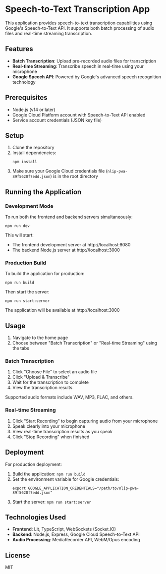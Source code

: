 # Speech-to-Text Transcription App

This application provides speech-to-text transcription capabilities using Google's Speech-to-Text API. It supports both batch processing of audio files and real-time streaming transcription.

## Features

- **Batch Transcription**: Upload pre-recorded audio files for transcription
- **Real-time Streaming**: Transcribe speech in real-time using your microphone
- **Google Speech API**: Powered by Google's advanced speech recognition technology

## Prerequisites

- Node.js (v14 or later)
- Google Cloud Platform account with Speech-to-Text API enabled
- Service account credentials (JSON key file)

## Setup

1. Clone the repository
2. Install dependencies:
   ```
   npm install
   ```
3. Make sure your Google Cloud credentials file (`nlip-pwa-89f5620f7edd.json`) is in the root directory

## Running the Application

### Development Mode

To run both the frontend and backend servers simultaneously:

```
npm run dev
```

This will start:

- The frontend development server at http://localhost:8080
- The backend Node.js server at http://localhost:3000

### Production Build

To build the application for production:

```
npm run build
```

Then start the server:

```
npm run start:server
```

The application will be available at http://localhost:3000

## Usage

1. Navigate to the home page
2. Choose between "Batch Transcription" or "Real-time Streaming" using the tabs

### Batch Transcription

1. Click "Choose File" to select an audio file
2. Click "Upload & Transcribe"
3. Wait for the transcription to complete
4. View the transcription results

Supported audio formats include WAV, MP3, FLAC, and others.

### Real-time Streaming

1. Click "Start Recording" to begin capturing audio from your microphone
2. Speak clearly into your microphone
3. View real-time transcription results as you speak
4. Click "Stop Recording" when finished

## Deployment

For production deployment:

1. Build the application: `npm run build`
2. Set the environment variable for Google credentials:
   ```
   export GOOGLE_APPLICATION_CREDENTIALS="/path/to/nlip-pwa-89f5620f7edd.json"
   ```
3. Start the server: `npm run start:server`

## Technologies Used

- **Frontend**: Lit, TypeScript, WebSockets (Socket.IO)
- **Backend**: Node.js, Express, Google Cloud Speech-to-Text API
- **Audio Processing**: MediaRecorder API, WebM/Opus encoding

## License

MIT
